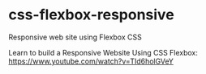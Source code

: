 # css-flexbox-responsive
Responsive web site using Flexbox CSS

Learn to build a Responsive Website Using CSS Flexbox:
https://www.youtube.com/watch?v=TId6holGVeY
